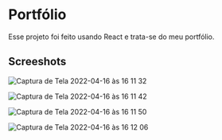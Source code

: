# Portfólio

Esse projeto foi feito usando React e trata-se do meu portfólio.

## Screeshots

![Captura de Tela 2022-04-16 às 16 11 32](https://user-images.githubusercontent.com/60331328/163724728-6d6624e8-417e-417a-90d9-26178f1360ad.png)

![Captura de Tela 2022-04-16 às 16 11 42](https://user-images.githubusercontent.com/60331328/163724732-295a93a3-47ab-4928-b8fc-405febb338a0.png)

![Captura de Tela 2022-04-16 às 16 11 50](https://user-images.githubusercontent.com/60331328/163724734-8013a2bb-3331-4b04-8f51-79c4ab17effc.png)

![Captura de Tela 2022-04-16 às 16 12 06](https://user-images.githubusercontent.com/60331328/163724735-13b301dc-d639-47e6-a7fd-fa55617685df.png)